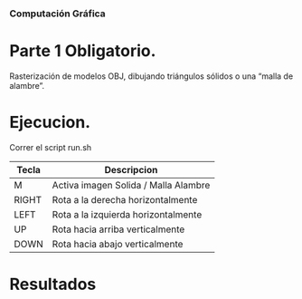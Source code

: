 ### Computación Gráfica

# Parte 1 Obligatorio.

Rasterización de modelos OBJ, dibujando triángulos sólidos o una “malla de alambre”.


# Ejecucion.

Correr el script run.sh


| Tecla | Descripcion                          |
|-------|--------------------------------------|
| M     | Activa imagen Solida / Malla Alambre |
| RIGHT | Rota a la derecha horizontalmente    |
| LEFT  | Rota a la izquierda horizontalmente  |
| UP    | Rota hacia arriba verticalmente      |
| DOWN  | Rota hacia abajo verticalmente       |

# Resultados

